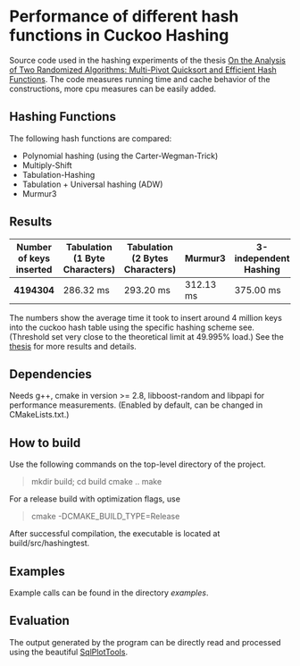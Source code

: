 # Performance of different hash functions in Cuckoo Hashing

Source code used in the hashing experiments of the thesis [On the Analysis of
Two Randomized Algorithms: Multi-Pivot Quicksort and Efficient Hash Functions](http://pkqs.net/~tre/aumueller_dissertation.pdf). The code measures running time and 
cache behavior of the constructions, more cpu measures can be easily added.

## Hashing Functions

The following hash functions are compared: 
- Polynomial hashing (using the Carter-Wegman-Trick)
- Multiply-Shift
- Tabulation-Hashing 
- Tabulation + Universal hashing (ADW)
- Murmur3

## Results

| Number of keys inserted | Tabulation (1 Byte Characters) | Tabulation (2 Bytes Characters) | Murmur3 | 3-independent Hashing | Tabulation + Universal |
|---|---|---|---|---|---|
| **4194304** | 286.32 ms | 293.20 ms | 312.13 ms | 375.00 ms | 510.35 ms

The numbers show the average time it took to insert around 4 million keys into the cuckoo hash table using the specific hashing scheme see. (Threshold set very close to the theoretical limit at 49.995% load.) See the [thesis](http://pkqs.net/~tre/aumueller_dissertation.pdf) for more results and details.

## Dependencies


Needs g++, cmake in version >= 2.8, libboost-random and libpapi for performance
measurements. (Enabled by default, can be changed in CMakeLists.txt.)

## How to build

Use the following commands on the top-level directory of the project.

> mkdir build; cd build
> cmake ..
> make

For a release build with optimization flags, use 
> cmake -DCMAKE_BUILD_TYPE=Release

After successful compilation, the executable is located at
build/src/hashingtest.

## Examples

Example calls can be found in the directory _examples_.

## Evaluation
The output generated by the program can be directly read and processed using the beautiful [SqlPlotTools](https://github.com/bingmann/sqlplot-tools).
